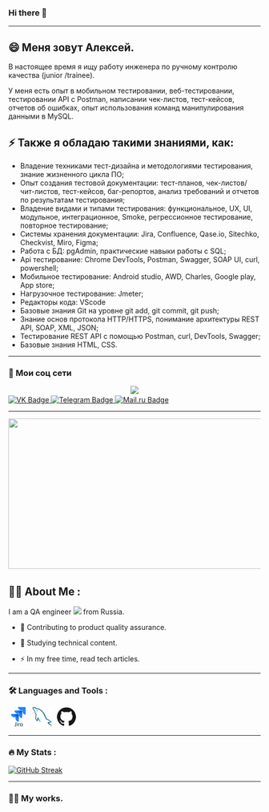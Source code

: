 ### Hi there 👋
---
## 😄 Меня зовут Алексей. 

В настоящее время я ищу работу инженера по ручному контролю качества (junior /trainee).


У меня есть опыт в мобильном тестировании, веб-тестировании, тестировании API с Postman, написании чек-листов, тест-кейсов, отчетов об ошибках, опыт использования команд манипулирования данными в MySQL.

## ⚡ Также я обладаю такими знаниями, как:

- Владение техниками тест-дизайна и методологиями тестирования, знание жизненного цикла ПО;
- Опыт создания тестовой документации: тест-планов, чек-листов/чит-листов, тест-кейсов, баг-репортов, анализ требований и отчетов по результатам тестирования;
- Владение видами и типами тестирования: функциональное, UX, UI, модульное, интеграционное, Smoke, регрессионное тестирование, повторное тестирование;
- Системы хранения документации: Jira, Confluence, Qase.io, Sitechko, Checkvist, Miro, Figma;
- Работа с БД: pgAdmin, практические навыки работы с SQL;
- Api тестирование: Chrome DevTools, Postman, Swagger, SOAP UI, curl, powershell;
- Мобильное тестирование: Android studio, AWD, Charles, Google play, App store;
- Нагрузочное тестирование: Jmeter;
- Редакторы кода: VScode 
- Базовые знания Git на уровне git add, git commit, git push;
- Знание основ протокола HTTP/HTTPS, понимание архитектуры REST API, SOAP, XML, JSON;
- Тестирование REST API с помощью Postman, curl, DevTools, Swagger;
- Базовые знания HTML, CSS.
---

###    💬  Мои соц сети 
<div id="header" align="center">
  <img src="https://media.giphy.com/media/M9gbBd9nbDrOTu1Mqx/giphy.gif" width="100"/>
</div>

  <div id="badges">
  <a href="https://vk.com/r1ckyspanish">
    <img src="https://img.shields.io/badge/VK-blue?style=for-the-badge&logo=VK&logoColor=white" alt="VK Badge"/>
  </a>
  <a href="@Trennte">
    <img src="https://img.shields.io/badge/Telegram-red?style=for-the-badge&logo=Telegram&logoColor=white" alt="Telegram Badge"/>
  </a>
  <a href="brhrka@mail.ru">
    <img src="https://img.shields.io/badge/Mail.ru-blue?style=for-the-badge&logo=Mail.ru&logoColor=white" alt="Mail.ru Badge"/>
  </a>
</div>

---    
<div align="center">
  <img src="https://media.giphy.com/media/dWesBcTLavkZuG35MI/giphy.gif" width="600" height="300"/>
</div>

 ## :man_technologist:  About Me :
I am a QA engineer <img src="https://media.giphy.com/media/WUlplcMpOCEmTGBtBW/giphy.gif" width="30"> from Russia.

- :telescope: Contributing to product quality assurance.

- :seedling: Studying technical content.

- :zap: In my free time,  read tech articles.
  
---

### :hammer_and_wrench: Languages and Tools :
<img src="https://github.com/devicons/devicon/blob/master/icons/jira/jira-original-wordmark.svg" title="Jira" alt="Jira" width="40" height="40"/>&nbsp;
  <img src="https://github.com/devicons/devicon/blob/master/icons/mysql/mysql-original.svg" title="mysql" alt="mysql" width="40" height="40"/>&nbsp;
   <img src="https://github.com/devicons/devicon/blob/master/icons/github/github-original.svg" title="github" alt="github" width="40" height="40"/>&nbsp;
   
  ---

  ### :fire: My Stats :
 
 [![GitHub Streak](http://github-readme-streak-stats.herokuapp.com?user=your-github-username&theme=dark&background=000000)](https://git.io/streak-stats)


---

### :mechanic: My works.






